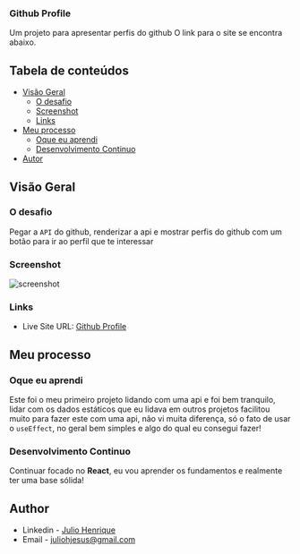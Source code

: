 ### Github Profile
Um projeto para apresentar perfis do github
O link para o site se encontra abaixo.

## Tabela de conteúdos

- [Visão Geral](#visao-geral)
  - [O desafio](#o-desafio)
  - [Screenshot](#screenshot)
  - [Links](#links)
- [Meu processo](#meu-processo)
  - [Oque eu aprendi](#oque-eu-aprendi)
  - [Desenvolvimento Continuo](#development-continuo)
- [Autor](#autor)


## Visão Geral

### O desafio

Pegar a `API` do github, renderizar a api e mostrar perfis do github com um botão para ir ao perfil que te interessar


### Screenshot

![screenshot](./src/screenshot.png)

### Links

- Live Site URL: [Github Profile]()


## Meu processo

### Oque eu aprendi

Este foi o meu primeiro projeto lidando com uma api e foi bem tranquilo, lidar com os dados estáticos que eu lidava em outros projetos facilitou muito para fazer este com uma api, não vi muita diferença, só o fato de usar o `useEffect`, no geral bem simples e algo do qual eu consegui fazer!


### Desenvolvimento Continuo
Continuar focado no **React**, eu vou aprender os fundamentos e realmente ter uma base sólida!


## Author

- Linkedin - [Julio Henrique](https://www.linkedin.com/in/julio-h/)
- Email - juliohjesus@gmail.com
